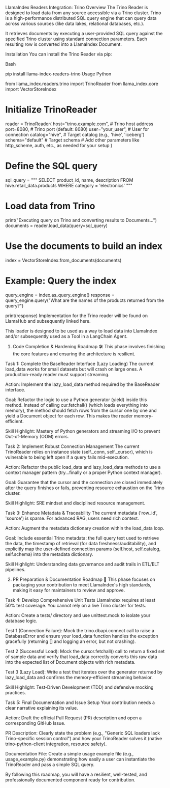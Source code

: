LlamaIndex Readers Integration: Trino
Overview
The Trino Reader is designed to load data from any source accessible via a Trino cluster. Trino is a high-performance distributed SQL query engine that can query data across various sources (like data lakes, relational databases, etc.).

It retrieves documents by executing a user-provided SQL query against the specified Trino cluster using standard connection parameters. Each resulting row is converted into a LlamaIndex Document.

Installation
You can install the Trino Reader via pip:

Bash

pip install llama-index-readers-trino
Usage
Python

from llama_index.readers.trino import TrinoReader
from llama_index.core import VectorStoreIndex

# Initialize TrinoReader
reader = TrinoReader(
    host="trino.example.com",  # Trino host address
    port=8080,  # Trino port (default: 8080)
    user="your_user",  # User for connection
    catalog="hive",  # Target catalog (e.g., 'hive', 'iceberg')
    schema="default"  # Target schema
    # Add other parameters like http_scheme, auth, etc., as needed for your setup
)

# Define the SQL query
sql_query = """
    SELECT 
        product_id, 
        name, 
        description 
    FROM 
        hive.retail_data.products 
    WHERE 
        category = 'electronics'
"""

# Load data from Trino
print("Executing query on Trino and converting results to Documents...")
documents = reader.load_data(query=sql_query)

# Use the documents to build an index
index = VectorStoreIndex.from_documents(documents)

# Example: Query the index
query_engine = index.as_query_engine()
response = query_engine.query("What are the names of the products returned from the query?")

print(response)
Implementation for the Trino reader will be found on LlamaHub and subsequently linked here.

This loader is designed to be used as a way to load data into
LlamaIndex and/or subsequently
used as a Tool in a LangChain Agent.

1. Code Completion & Hardening Roadmap 🛠️
This phase involves finishing the core features and ensuring the architecture is resilient.

Task 1: Complete the BaseReader Interface (Lazy Loading)
The current load_data works for small datasets but will crash on large ones. A production-ready reader must support streaming.

Action: Implement the lazy_load_data method required by the BaseReader interface.

Goal: Refactor the logic to use a Python generator (yield) inside this method. Instead of calling cur.fetchall() (which loads everything into memory), the method should fetch rows from the cursor one by one and yield a Document object for each row. This makes the reader memory-efficient.

Skill Highlight: Mastery of Python generators and streaming I/O to prevent Out-of-Memory (OOM) errors.

Task 2: Implement Robust Connection Management
The current TrinoReader relies on instance state (self._conn, self._cursor), which is vulnerable to being left open if a query fails mid-execution.

Action: Refactor the public load_data and lazy_load_data methods to use a context manager pattern (try...finally or a proper Python context manager).

Goal: Guarantee that the cursor and the connection are closed immediately after the query finishes or fails, preventing resource exhaustion on the Trino cluster.

Skill Highlight: SRE mindset and disciplined resource management.

Task 3: Enhance Metadata & Traceability
The current metadata ('row_id', 'source') is sparse. For advanced RAG, users need rich context.

Action: Augment the metadata dictionary creation within the load_data loop.

Goal: Include essential Trino metadata: the full query text used to retrieve the data, the timestamp of retrieval (for data freshness/auditability), and explicitly map the user-defined connection params (self.host, self.catalog, self.schema) into the metadata dictionary.

Skill Highlight: Understanding data governance and audit trails in ETL/ELT pipelines.

2. PR Preparation & Documentation Roadmap 📄
This phase focuses on packaging your contribution to meet LlamaIndex's high standards, making it easy for maintainers to review and approve.

Task 4: Develop Comprehensive Unit Tests
LlamaIndex requires at least 50% test coverage. You cannot rely on a live Trino cluster for tests.

Action: Create a tests/ directory and use unittest.mock to isolate your database logic.

Test 1 (Connection Failure): Mock the trino.dbapi.connect call to raise a DatabaseError and ensure your load_data function handles the exception gracefully (returning [] and logging an error, but not crashing).

Test 2 (Successful Load): Mock the cursor.fetchall() call to return a fixed set of sample data and verify that load_data correctly converts this raw data into the expected list of Document objects with rich metadata.

Test 3 (Lazy Load): Write a test that iterates over the generator returned by lazy_load_data and confirms the memory-efficient streaming behavior.

Skill Highlight: Test-Driven Development (TDD) and defensive mocking practices.

Task 5: Final Documentation and Issue Setup
Your contribution needs a clear narrative explaining its value.

Action: Draft the official Pull Request (PR) description and open a corresponding GitHub Issue.

PR Description: Clearly state the problem (e.g., "Generic SQL loaders lack Trino-specific session control") and how your TrinoReader solves it (native trino-python-client integration, resource safety).

Documentation File: Create a simple usage example file (e.g., usage_example.py) demonstrating how easily a user can instantiate the TrinoReader and pass a simple SQL query.

By following this roadmap, you will have a resilient, well-tested, and professionally documented component ready for contribution.